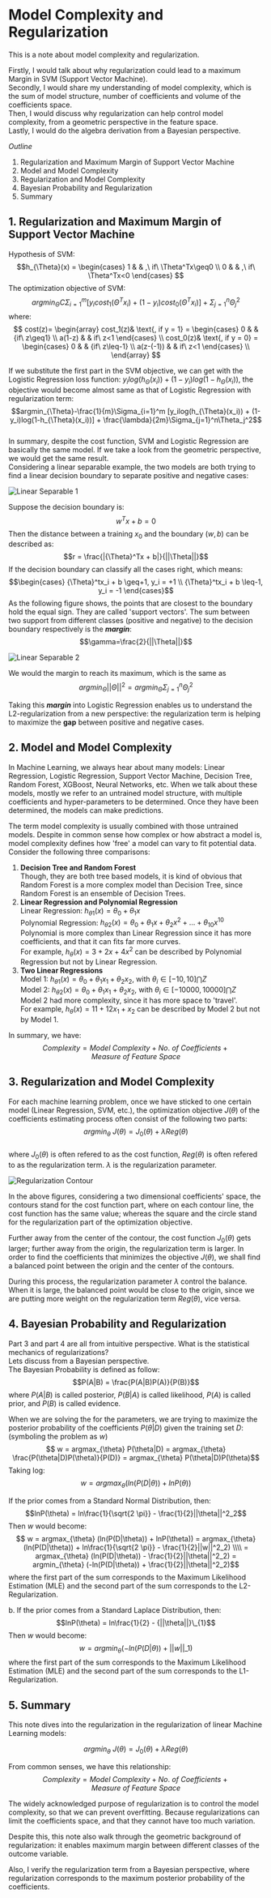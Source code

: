 <script type="text/x-mathjax-config"> MathJax.Hub.Config({ tex2jax: {inlineMath: [['′,′'],['\\(','\\)']]} }); </script> <script type="text/javascript" async src="https://cdn.mathjax.org/mathjax/latest/MathJax.js?config=TeX-MML-AM_CHTML"> </script>

# Model Complexity and Regularization

This is a note about model complexity and regularization.   

Firstly, I would talk about why regularization could lead to a maximum Margin in SVM (Support Vector Machine).    
Secondly, I would share my understanding of model complexity, which is the sum of model structure, number of coefficients and volume of the coefficients space.     
Then, I would discuss why regularization can help control model complexity, from a geometric perspective in the feature space.     
Lastly, I would do the algebra derivation from a Bayesian perspective.     

*Outline*  
1. Regularization and Maximum Margin of Support Vector Machine
2. Model and Model Complexity
3. Regularization and Model Complexity
4. Bayesian Probability and Regularization   
5. Summary


## 1. Regularization and Maximum Margin of Support Vector Machine

Hypothesis of SVM:
$$h_{\Theta}(x) =
\begin{cases}
1 & & ,\ if\ \Theta^Tx\geq0 \\
0 & & ,\ if\ \Theta^Tx<0
\end{cases}
$$
The optimization objective of SVM:    
$$argmin_{\Theta} C\Sigma_{i=1}^m[y_icost_1(\Theta^Tx_i) + (1-y_i)cost_0(\Theta^Tx_i)] + \Sigma_{j=1}^n\Theta_j^2$$
where:   
$$
cost(z)=
\begin{array}
cost_1(z)& \text{, if y = 1} =
  \begin{cases}
  0 & & {if\ z\geq1} \\
  a(1-z) & & if\ z<1
  \end{cases}
  \\
cost_0(z)& \text{, if y = 0} =
  \begin{cases}
  0 & & {if\ z\leq-1} \\
  a(z-(-1)) & & if\ z<1
  \end{cases}
  \\
\end{array}
$$

If we substitute the first part in the SVM objective, we can get with the Logistic Regression loss function: $y_ilog(h_{\Theta}(x_i)) + (1-y_i)log(1-h_{\Theta}(x_i))$, the objective would become almost same as that of Logistic Regression with regularization term:
$$argmin_{\Theta}-\frac{1}{m}\Sigma_{i=1}^m [y_ilog(h_{\Theta}(x_i)) + (1-y_i)log(1-h_{\Theta}(x_i))] + \frac{\lambda}{2m}\Sigma_{j=1}^n\Theta_j^2$$    
In summary, despite the cost function, SVM and Logistic Regression are basically the same model. If we take a look from the geometric perspective, we would get the same result.   
Considering a linear separable example, the two models are both trying to find a linear decision boundary to separate positive and negative cases:    

![Linear Separable 1](https://github.com/ZhengAndyTan/MachineLearner/blob/master/WechatIMG85.jpeg)

Suppose the decision boundary is:
$$w^Tx + b = 0$$
Then the distance between a training $x_0$ and the boundary $(w, b)$ can be described as:
$$r = \frac{|{\Theta}^Tx + b|}{||\Theta||}$$
If the decision boundary can classify all the cases right, which means:
$$\begin{cases}
{\Theta}^tx_i + b \geq+1, y_i = +1 \\
{\Theta}^tx_i + b \leq-1, y_i = -1
\end{cases}$$
As the following figure shows, the points that are closest to the boundary hold the equal sign. They are called 'support vectors'. The sum between two support from different classes (positive and negative) to the decision boundary respectively is the ***margin***:
$$\gamma=\frac{2}{||\Theta||}$$

![Linear Separable 2](https://github.com/ZhengAndyTan/MachineLearner/blob/master/WechatIMG86.jpeg)

We would the margin to reach its maximum, which is the same as
$$argmin_{\Theta}||\Theta||^2 = argmin_{\Theta}\Sigma_{j=1}^n\Theta_j^2$$

Taking this ***margin*** into Logistic Regression enables us to understand the L2-regularization from a new perspective: the regularization term is helping to maximize the **gap** between positive and negative cases.


## 2. Model and Model Complexity

In Machine Learning, we always hear about many models: Linear Regression, Logistic Regression, Support Vector Machine, Decision Tree, Random Forest, XGBoost, Neural Networks, etc. When we talk about these models, mostly we refer to an untrained model structure, with multiple coefficients and hyper-parameters to be determined. Once they have been determined, the models can make predictions.    

The term model complexity is usually combined with those untrained models. Despite in common sense how complex or how abstract a model is, model complexity defines how 'free' a model can vary to fit potential data. Consider the following three comparisons:    
1. **Decision Tree and Random Forest**    
Though, they are both tree based models, it is kind of obvious that Random Forest is a more complex model than Decision Tree, since Random Forest is an ensemble of Decision Trees.
2. **Linear Regression and Polynomial Regression**   
Linear Regression: $h_{\theta 1}(x) = \theta_0 + \theta_1x$   
Polynomial Regression: $h_{\theta 2}(x) = \theta_0 + \theta_1x + \theta_2x^2 + ... + \theta_{10}x^{10}$   
Polynomial is more complex than Linear Regression since it has more coefficients, and that it can fits far more curves.    
For example, $h_{\theta}(x) = 3 + 2x + 4x^2$ can be described by Polynomial Regression but not by Linear Regression.
3. **Two Linear Regressions**   
Model 1: $h_{\theta 1}(x) = \theta_0 + \theta_1x_1 + \theta_2x_2$, with $\theta_i \in [-10, 10] \bigcap Z$   
Model 2: $h_{\theta 2}(x) = \theta_0 + \theta_1x_1 + \theta_2x_2$, with $\theta_i \in [-10000, 10000] \bigcap Z$   
Model 2 had more complexity, since it has more space to 'travel'.   
For example, $h_{\theta}(x) = 11 + 12x_1 + x_2$ can be described by Model 2 but not by Model 1.   

In summary, we have:
$$Complexity = Model\ Complexity + No.\ of\ Coefficients + Measure\ of\ Feature\ Space$$


## 3. Regularization and Model Complexity

For each machine learning problem, once we have sticked to one certain model (Linear Regression, SVM, etc.), the optimization objective $J(\theta)$ of the coefficients estimating process often consist of the following two parts:
$$argmin_{\theta}\ J(\theta) = J_0(\theta) + \lambda Reg(\theta)$$    
where $J_0(\theta)$ is often refered to as the cost function, $Reg(\theta)$ is often refered to as the regularization term. $\lambda$ is the regularization parameter.     

![Regularization Contour](https://github.com/ZhengAndyTan/MachineLearner/blob/master/v2-57946b7664029047b83d1c60ab8b05f8_r.jpg)

In the above figures, considering a two dimensional coefficients' space, the contours stand for the cost function part, where on each contour line, the cost function has the same value; whereas the square and the circle stand for the regularization part of the optimization objective.    

Further away from the center of the contour, the cost function $J_0(\theta)$ gets larger; further away from the origin, the regularization term is larger. In order to find the coefficients that minimizes the objective $J(\theta)$, we shall find a balanced point between the origin and the center of the contours.   

During this process, the regularization parameter $\lambda$ control the balance. When it is large, the balanced point would be close to the origin, since we are putting more weight on the regularization term $Reg(\theta)$, vice versa.   


## 4. Bayesian Probability and Regularization  

Part 3 and part 4 are all from intuitive perspective. What is the statistical mechanics of regularizations?   
Lets discuss from a Bayesian perspective.    
The Bayesian Probability is defined as follow:
$$P(A|B) = \frac{P(A|B)P(A)}{P(B)}$$
where $P(A|B)$ is called posterior, $P(B|A)$ is called likelihood, $P(A)$ is called prior, and $P(B)$ is called evidence.    

When we are solving the for the parameters, we are trying to maximize the posterior probability of the coefficients $P(\theta|D)$ given the training set $D$: (symboling the problem as $w$)   
$$ w = argmax_{\theta} P(\theta|D) = argmax_{\theta} \frac{P(\theta|D)P(\theta)}{P(D)} = argmax_{\theta} P(\theta|D)P(\theta)$$
Taking log:
$$ w = argmax_{\theta} (ln(P(D|\theta)) + lnP(\theta))$$    

If the prior comes from a Standard Normal Distribution, then:
$$lnP(\theta) = ln\frac{1}{\sqrt{2 \pi}} - \frac{1}{2}||\theta||^2_2$$
Then $w$ would become:
$$ w = argmax_{\theta} (ln(P(D|\theta)) + lnP(\theta)) = argmax_{\theta} (ln(P(D|\theta)) + ln\frac{1}{\sqrt{2 \pi}} - \frac{1}{2}||w||^2_2) \\\\ = argmax_{\theta} (ln(P(D|\theta)) - \frac{1}{2}||\theta||^2_2) = argmin_{\theta} (-ln(P(D|\theta)) + \frac{1}{2}||\theta||^2_2)$$
where the first part of the sum corresponds to the Maximum Likelihood Estimation (MLE) and the second part of the sum corresponds to the L2-Regularization.    

b. If the prior comes from a Standard Laplace Distribution, then:     
$$lnP(\theta) = ln\frac{1}{2} - {||\theta||}\_{1}$$
Then $w$ would become:      
$$ w = argmin_{\theta} (-ln(P(D|\theta)) + {||w||}\_{1})$$
where the first part of the sum corresponds to the Maximum Likelihood Estimation (MLE) and the second part of the sum corresponds to the L1-Regularization.  


## 5. Summary

This note dives into the regularization in the regularization of linear Machine Learning models:      

$$argmin_{\theta}\ J(\theta) = J_0(\theta) + \lambda Reg(\theta)$$     

From common senses, we have this relationship:   
$$Complexity = Model\ Complexity + No.\ of\ Coefficients + Measure\ of\ Feature\ Space$$

The widely acknowledged purpose of regularization is to control the model complexity, so that we can prevent overfitting. Because regularizations can limit the coefficients space, and that they cannot have too much variation.     

Despite this, this note also walk through the geometric background of regularization: it enables maximum margin between different classes of the outcome variable.     

Also, I verify the regularization term from a Bayesian perspective, where regularization corresponds to the maximum posterior probability of the coefficients.

